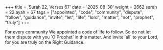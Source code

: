 +++
title = 'Surah 22, Verses 67'
date = '2025-08-30'
weight = 2662
surah = 22
ayah = 67
tags = ["appointed", "code", "community", "dispute", "follow", "guidance", "invite", "let", "life", "lord", "matter", "not", "prophet", "truly"]
+++

For every community We appointed a code of life to follow. So do not let them dispute with you ˹O Prophet˺ in this matter. And invite ˹all˺ to your Lord, for you are truly on the Right Guidance.